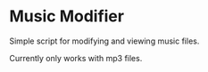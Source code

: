 # Music Modifier
Simple script for modifying and viewing music files.  

Currently only works with mp3 files.